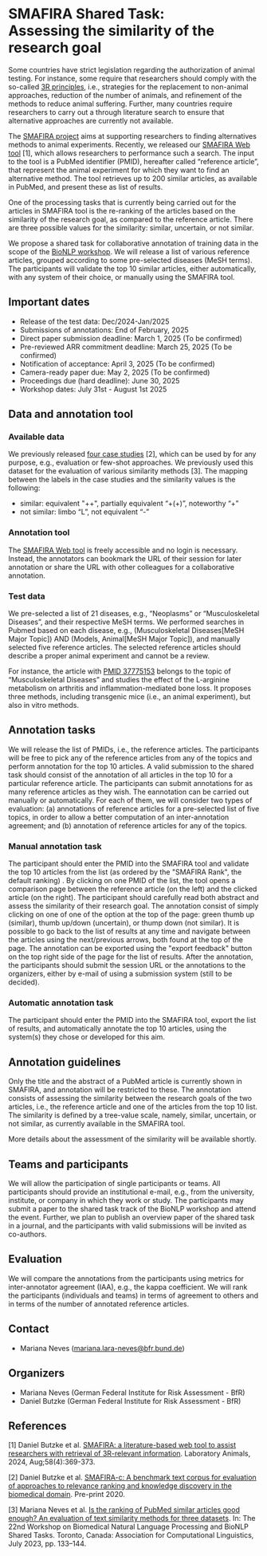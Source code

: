 # SMAFIRA Shared Task: <br> Assessing the similarity of the research goal

Some countries have strict legislation regarding the authorization of animal testing. 
For instance,   some require that researchers should comply with the so-called [3R principles](https://caat.jhsph.edu/the-principles-of-humane-experimental-technique/), i.e., strategies for the replacement to non-animal approaches, reduction of the number of animals, and refinement of the methods to reduce animal suffering. 
Further, many countries require researchers to carry out a through literature search to ensure that alternative approaches are currently not available.

The [SMAFIRA project](https://www.bf3r.de/en/smafira___artificial_intelligence_for_finding_alternative_methods-297876.html) aims at supporting researchers to finding alternatives methods to animal experiments.
Recently, we released our [SMAFIRA Web tool](https://smafira.bf3r.de/) [1], which allows researchers to performance such a search.
The input to the tool is a PubMed identifier (PMID), hereafter called “reference article”, that represent the animal experiment for which they want to find an alternative method. 
The tool retrieves up to 200 similar articles, as available in PubMed, and present these as list of results. 

One of the processing tasks that is currently being carried out for the articles in SMAFIRA tool is the re-ranking of the articles based on the similarity of the research goal, as compared to the reference article. 
There are three possible values for the similarity: similar, uncertain, or not similar.

We propose a shared task for collaborative annotation of training data in the scope of the [BioNLP workshop](https://aclweb.org/aclwiki/BioNLP_Workshop).
We will release a list of various reference articles, grouped according to some pre-selected diseases (MeSH terms). 
The participants will validate the top 10 similar articles, either automatically, with any system of their choice, or manually using the SMAFIRA tool.

## Important dates

- Release of the test data: Dec/2024-Jan/2025
- Submissions of annotations: End of February, 2025
- Direct paper submission deadline: March 1, 2025 (To be confirmed)
- Pre-reviewed ARR commitment deadline: March 25, 2025 (To be confirmed)
- Notification of acceptance: April 3, 2025 (To be confirmed)
- Camera-ready paper due: May 2, 2025 (To be confirmed)
- Proceedings due (hard deadline): June 30, 2025
- Workshop dates: July 31st - August 1st 2025

## Data and annotation tool

### Available data
  
We previously released [four case studies](https://github.com/SMAFIRA/c_corpus) [2], which can be used by for any purpose, e.g., evaluation or few-shot approaches. 
We previously used this dataset for the evaluation of various similarity methods [3].
The mapping between the labels in the case studies and the similarity values is the following: 

- similar: equivalent "++", partially equivalent “+(+)”, noteworthy “+”
- not similar: limbo “L”, not equivalent “-”

### Annotation tool

The [SMAFIRA Web tool](https://smafira.bf3r.de/) is freely accessible and no login is necessary. 
Instead, the annotators can bookmark the URL of their session for later annotation or share the URL with other colleagues for a collaborative annotation.

### Test data

We pre-selected a list of 21 diseases, e.g., “Neoplasms” or “Musculoskeletal Diseases”, and their respective MeSH terms. 
We performed searches in Pubmed based on each disease, e.g., (Musculoskeletal Diseases[MeSH Major Topic]) 
AND (Models, Animal[MeSH Major Topic]), and manually selected five reference articles. 
The selected reference articles should describe a proper animal experiment and cannot be a review. 

For instance, the article with [PMID 37775153](https://pubmed.ncbi.nlm.nih.gov/37775153/) belongs to the topic of “Musculoskeletal Diseases” and studies the effect of the L-arginine metabolism on arthritis and inflammation-mediated bone loss. 
It proposes three methods, including transgenic mice (i.e., an animal experiment), but also in vitro methods.

## Annotation tasks

We will release the list of PMIDs, i.e., the reference articles. 
The participants will be free to pick any of the reference articles from any of the topics and perform annotation for the top 10 articles. 
A valid submission to the shared task should consist of the annotation of all articles in the top 10 for a particular reference article. 
The participants can submit annotations for as many reference articles as they wish.
The eannotation can be carried out manually or automatically.
For each of them, we will consider two types of evaluation:
(a) annotations of reference articles for a pre-selected list of five topics, in order to allow a better computation of an inter-annotation agreement; and 
(b) annotation of reference articles for any of the topics.

### Manual annotation task

The participant should enter the PMID into the SMAFIRA tool and validate the top 10 articles from the list (as ordered by the "SMAFIRA Rank", the default ranking) . 
By clicking on one PMID of the list, the tool opens a comparison page between the reference article (on the left) and the clicked article (on the right).
The participant should carefully read both abstract and assess the similarity of their research goal.
The annotation consist of simply clicking on one of one of the option at the top of the page: green thumb up (similar), thumb up/down (uncertain), or thump down (not similar).
It is possible to go back to the list of results at any time and navigate between the articles using the next/previous arrows, both found at the top of the page.
The annotation can be exported using the "export feedback" button on the top right side of the page for the list of results.
After the annotation, the participants should submit the session URL or the annotations to the organizers, either by e-mail of using a submission system (still to be decided).

### Automatic annotation task

The participant should enter the PMID into the SMAFIRA tool, export the list of results, and automatically annotate the top 10 articles, using the system(s) they chose or developed for this aim.

## Annotation guidelines

Only the title and the abstract of a PubMed article is currently shown in SMAFIRA, and annotation will be restricted to these. 
The annotation consists of assessing the similarity between the research goals of the two articles, i.e., the reference article and one of the articles from the top 10 list. 
The similarity is defined by a tree-value scale, namely, similar, uncertain, or not similar, as currently available in the SMAFIRA tool. 

More details about the assessment of the similarity will be available shortly.

## Teams and participants

We will allow the participation of single participants or teams. 
All participants should provide an institutional e-mail, e.g., from the university, institute, or company in which they work or study.
The participants may submit a paper to the shared task track of the BioNLP workshop and attend the event. 
Further, we plan to publish an overview paper of the shared task in a journal, and the participants with valid submissions will be invited as co-authors.

## Evaluation

We will compare the annotations from the participants using metrics for inter-annotator agreement (IAA), e.g., the kappa coefficient. 
We will rank the participants (individuals and teams) in terms of agreement to others and in terms of the number of annotated reference articles. 

## Contact

- Mariana Neves (mariana.lara-neves@bfr.bund.de)

## Organizers

- Mariana Neves (German Federal Institute for Risk Assessment - BfR)
- Daniel Butzke (German Federal Institute for Risk Assessment - BfR)
  
## References
  
[1] Daniel Butzke et al. [SMAFIRA: a literature-based web tool to assist researchers with retrieval of 3R-relevant information](https://journals.sagepub.com/doi/full/10.1177/00236772241237608). Laboratory Animals, 2024, Aug;58(4):369-373. 

[2] Daniel Butzke et al. [SMAFIRA-c: A benchmark text corpus for evaluation of approaches to relevance ranking and knowledge discovery in the biomedical domain](https://europepmc.org/article/ppr/ppr121819). Pre-print 2020.
    
[3] Mariana Neves et al. [Is the ranking of PubMed similar articles good enough? An evaluation of text similarity 
    methods for three datasets](https://aclanthology.org/2023.bionlp-1.11/). In: The 22nd Workshop on Biomedical Natural Language Processing and BioNLP Shared Tasks. Toronto, Canada: Association for Computational Linguistics, July 2023, pp. 133–144.


